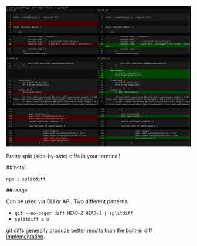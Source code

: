 ![splitdiff](splitdiff.png)

Pretty split (side-by-side) diffs in your terminal!

##install

`npm i splitdiff`

##usage

Can be used via CLI or API.  Two different patterns: 

- `git --no-pager diff HEAD~2 HEAD~1 | splitdiff`
- `splitdiff a b`

git diffs generally produce better results than the [built-in diff implementation](https://www.npmjs.com/package/diff).